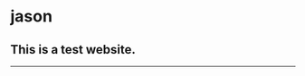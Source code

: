 # jason

## This is a test website.

---

<script data-jsd-embedded data-key="2c648392-b950-46ea-8c61-49fd42f1e673" data-base-url="https://jsd-widget.atlassian.com" src="https://jsd-widget.atlassian.com/assets/embed.js"></script>

